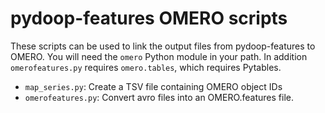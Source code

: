 pydoop-features OMERO scripts
=============================

These scripts can be used to link the output files from pydoop-features to OMERO.
You will need the `omero` Python module in your path.
In addition `omerofeatures.py` requires `omero.tables`, which requires Pytables.

- `map_series.py`: Create a TSV file containing OMERO object IDs
- `omerofeatures.py`: Convert avro files into an OMERO.features file.
